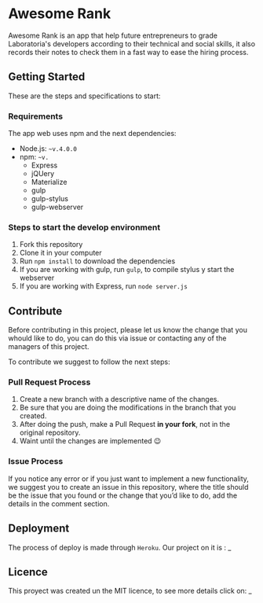 # Awesome Rank
Awesome Rank is an app that help future entrepreneurs to grade Laboratoria's developers according to their technical and social skills, it also records their notes to check them in a fast way to ease the hiring process.

## Getting Started
These are the steps and specifications to start:

### Requirements
The app web uses npm and the next dependencies:
+ Node.js: `~v.4.0.0`
+ npm: `~v.`
  - Express
  - jQUery
  - Materialize
  - gulp
  - gulp-stylus
  - gulp-webserver
  
### Steps to start the develop environment 

1. Fork this repository
2. Clone it in your computer
3. Run `npm install` to download the dependencies 
4. If you are working with gulp, run `gulp`, to compile stylus y start the webserver
4. If you are working with Express, run `node server.js` 

## Contribute 
Before contributing in this project, please let us know the change that you whould like to do, you can do this via issue or contacting any of the managers of this project.

To contribute we suggest to follow the next steps:

### Pull Request Process
1. Create a new branch with a descriptive name of the changes.
2. Be sure that you are doing the modifications in the branch that you created.
3. After doing the push, make a Pull Request **in your fork**, not in the original repository.
4. Waint until the changes are implemented :wink:

### Issue Process
If you notice any error or if you just want to implement a new functionality, we suggest you to create an issue in this repository, where the title should be the issue that you found or the change that you’d like to do, add the details in the comment section.

## Deployment
The process of deploy is made through `Heroku`. Our project on it is : _

## Licence
This proyect was created un the MIT licence, to see more details click on: _


